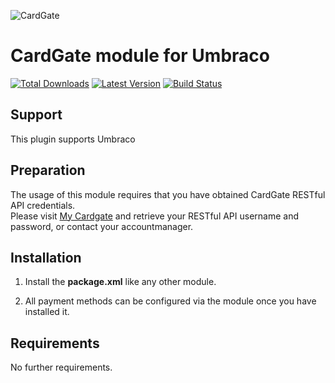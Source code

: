![CardGate](https://cdn.curopayments.net/thumb/200/logos/cardgate.png)

# CardGate module for Umbraco

[![Total Downloads](https://img.shields.io/packagist/dt/cardgate/umbraco.svg)](https://packagist.org/packages/cardgate/umbraco)
[![Latest Version](https://img.shields.io/packagist/v/cardgate/umbraco.svg)](https://github.com/cardgate/umbraco/releases)
[![Build Status](https://travis-ci.org/cardgate/umbraco.svg?branch=master)](https://travis-ci.org/cardgate/umbraco)

## Support

This plugin supports Umbraco

## Preparation

The usage of this module requires that you have obtained CardGate RESTful API credentials.  
Please visit [My Cardgate](https://my.cardgate.com/) and retrieve your RESTful API username and password, or contact your accountmanager.

## Installation

1. Install the **package.xml** like any other module.

2. All payment methods can be configured via the module once you have installed it.

## Requirements

No further requirements.
